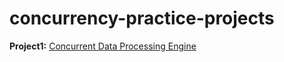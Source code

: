 # concurrency-practice-projects

 **Project1:** [Concurrent Data Processing Engine](https://github.com/kishore-rajkumar/concurrency-practice-projects/tree/main/concurrency-dataengine)
